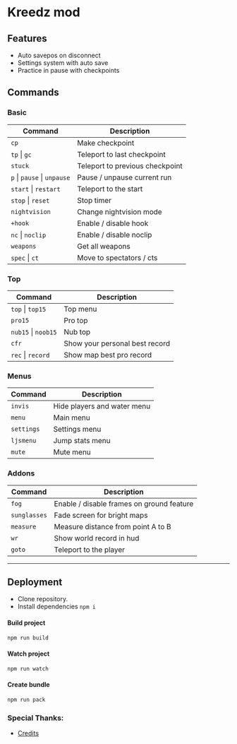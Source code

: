 # Kreedz mod

## Features
- Auto savepos on disconnect
- Settings system with auto save
- Practice in pause with checkpoints

## Commands
### Basic
| Command  | Description |
| --- | --- |
| `cp` | Make checkpoint |
| `tp` \| `gc` | Teleport to last checkpoint |
| `stuck` | Teleport to previous checkpoint |
| `p` \| `pause` \| `unpause` | Pause / unpause current run |
| `start` \| `restart` | Teleport to the start |
| `stop` \| `reset` | Stop timer |
| `nightvision` | Change nightvision mode |
| `+hook` | Enable / disable hook |
| `nc` \| `noclip` | Enable / disable noclip |
| `weapons` | Get all weapons |
| `spec` \| `ct` | Move to spectators / cts |

### Top
| Command  | Description |
| --- | --- |
| `top` \| `top15` | Top menu |
| `pro15` | Pro top |
| `nub15` \| `noob15` | Nub top |
| `cfr` | Show your personal best record |
| `rec` \| `record` | Show map best pro record |

### Menus
| Command  | Description |
| --- | --- |
| `invis` | Hide players and water menu |
| `menu` | Main menu |
| `settings` | Settings menu |
| `ljsmenu` | Jump stats menu |
| `mute` | Mute menu |

### Addons
| Command  | Description |
| --- | --- |
| `fog` | Enable / disable frames on ground feature |
| `sunglasses` | Fade screen for bright maps |
| `measure` | Measure distance from point A to B |
| `wr` | Show world record in hud |
| `goto` | Teleport to the player |
---

## Deployment
- Clone repository.
- Install dependencies `npm i`

#### Build project

```bash
npm run build
```

#### Watch project

```bash
npm run watch
```

#### Create bundle

```bash
npm run pack
```

### Special Thanks:
- [Credits](./CREDITS.md)
